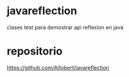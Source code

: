 # javareflection
clases test para demostrar api reflexion en java

# repositorio
https://github.com/Altobert/javareflection



